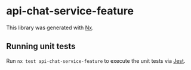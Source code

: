 # api-chat-service-feature

This library was generated with [Nx](https://nx.dev).

## Running unit tests

Run `nx test api-chat-service-feature` to execute the unit tests via [Jest](https://jestjs.io).
